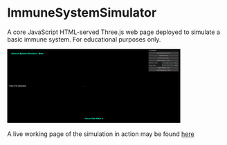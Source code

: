 # ImmuneSystemSimulator
A core JavaScript HTML-served Three.js web page deployed to simulate a basic immune system. For educational purposes only.

![Immune System Sample](assets/immunesystemsample.gif)  

A live working page of the simulation in action may be found [here](https://cheddarbutler.com/iss)
